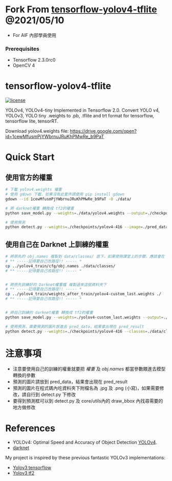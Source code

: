 # Fork From [tensorflow-yolov4-tflite](https://github.com/hunglc007/tensorflow-yolov4-tflite) @2021/05/10
- For AIF 內部學員使用

### Prerequisites
* Tensorflow 2.3.0rc0
* OpenCV 4

# tensorflow-yolov4-tflite
[![license](https://img.shields.io/github/license/mashape/apistatus.svg)](LICENSE)

YOLOv4, YOLOv4-tiny Implemented in Tensorflow 2.0. 
Convert YOLO v4, YOLOv3, YOLO tiny .weights to .pb, .tflite and trt format for tensorflow, tensorflow lite, tensorRT.

Download yolov4.weights file: https://drive.google.com/open?id=1cewMfusmPjYWbrnuJRuKhPMwRe_b9PaT


# Quick Start

## 使用官方的權重
```bash
# 下載 yolov4.weights 權重
# 使用 gdown 下載，如果沒有此套件請使用 pip install gdown
gdown --id 1cewMfusmPjYWbrnuJRuKhPMwRe_b9PaT -O ./data/

# 將 darknet權重 轉換成 tf2的權重
python save_model.py --weights=./data/yolov4.weights --output=./checkpoints/yolov4-416 --input_size=416 --model yolov4

# 使用預測
python detect.py --weights=./checkpoints/yolov4-416 --image=./pred_data --output=./pred_result

```


## 使用自己在 Darknet 上訓練的權重 
```bash
# 將原先的 obj.names 複製到 data/classes/ 底下，如果使用課堂上的步驟，應該會在 yolov4_train/cfg/obj.names
# ** -----記得要自己改路徑!! ----- *
cp ../yolov4_train/cfg/obj.names ./data/classes/
# ** -----記得要自己改路徑!! ----- *


# 將原先訓練好的 Darknet權重檔 複製過來這個資料夾下
# ** -----記得要自己改路徑!! ----- *
cp ../yolov4_train/weights_after_train/yolov4-custom_last.weights ./
# ** -----記得要自己改路徑!! ----- *


# 將自己訓練的 darknet權重 轉換成 tf2的權重
python save_model.py --weights=./yolov4-custom_last.weights --output=./checkpoints/yolov4-custom_last --classes=./data/classes/obj.names --input_size=416 --model=yolov4

# 使用預測，需要預測的圖片放進去 pred_data，結果會出現在 pred_result
python detect.py --weights=./checkpoints/yolov4-416 --classes=./data/classes/obj.names --image=./pred_data --output=./pred_result

```

# 注意事項

  * 注意要使用自己的訓練的權重就要把 *權重* 及 *obj.names* 都當參數餵進去模型轉換的參數
  * 預測的圖片請放到 pred_data，結果會出現在 pred_result
  * 預測的圖片在程式碼內吃資料夾下附檔名為 .jpg 及 .png (小寫)，如果需要修改，請自行到 detect.py 下修改
  * 要得到預測框可以到 detect.py 及 core/utils內的 draw_bbox 內找尋需要的地方做修改

# References

  * YOLOv4: Optimal Speed and Accuracy of Object Detection [YOLOv4](https://arxiv.org/abs/2004.10934).
  * [darknet](https://github.com/AlexeyAB/darknet)
  
   My project is inspired by these previous fantastic YOLOv3 implementations:
  * [Yolov3 tensorflow](https://github.com/YunYang1994/tensorflow-yolov3)
  * [Yolov3 tf2](https://github.com/zzh8829/yolov3-tf2)
